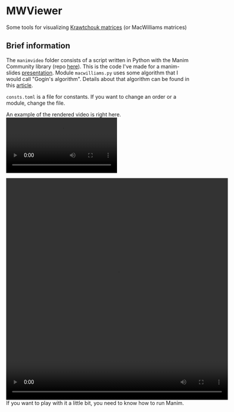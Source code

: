 # MWViewer
Some tools for visualizing [Krawtchouk matrices](https://en.wikipedia.org/wiki/Krawtchouk_matrices) (or MacWilliams matrices)

## Brief information

The `manimvideo` folder consists of a script written in Python with the Manim Community library (repo [here](https://github.com/ManimCommunity/manim)). This is the code I've made for a manim-slides [presentation](https://github.com/supxinfy/Diplom-slides). Module `macwilliams.py` uses some algorithm that I would call "Gogin's algorithm". Details about that algorithm can be found in this [article](https://www.researchgate.net/publication/31597175_Recurrent_Construction_of_MacWilliams_and_Chebyshev_Matrices).

`consts.toml` is a file for constants. If you want to change an order or a module, change the file.

An example of the rendered video is right here.
![or not](manimvideo/example/MacWilliams.mp4)
<div align="center">
<video width="600" height="600" controls>
  <source src="manimvideo/example/MacWilliams.mp4" type="video/mp4">
</video>
</div>
If you want to play with it a little bit, you need to know how to run Manim.